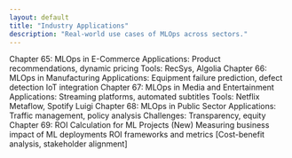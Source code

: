```yaml
---
layout: default
title: "Industry Applications"
description: "Real-world use cases of MLOps across sectors."
---
```


<link rel="stylesheet" href="{{ '/assets/css/section-academic.css' | relative_url }}">

Chapter 65: MLOps in E-Commerce
Applications: Product recommendations, dynamic pricing
Tools: RecSys, Algolia
Chapter 66: MLOps in Manufacturing
Applications: Equipment failure prediction, defect detection
IoT integration
Chapter 67: MLOps in Media and Entertainment
Applications: Streaming platforms, automated subtitles
Tools: Netflix Metaflow, Spotify Luigi
Chapter 68: MLOps in Public Sector
Applications: Traffic management, policy analysis
Challenges: Transparency, equity
Chapter 69: ROI Calculation for ML Projects (New)
Measuring business impact of ML deployments
ROI frameworks and metrics
[Cost-benefit analysis, stakeholder alignment]

<script>
  // Navigation variables - no previous for index
  window.prevSection = "/content/handbooks/foundation-models/section5/";
  window.nextSection = "/content/handbooks/foundation-models/section7/";
</script>

<script src="{{ '/assets/js/section-academic.js' | relative_url }}"></script>
